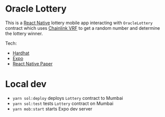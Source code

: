 # Oracle Lottery

This is a [React Native](https://reactnative.dev/) lottery mobile app interacting with `OracleLottery` contract which uses [Chainlink VRF](https://docs.chain.link/vrf/v2/introduction) to get a random number and determine the lottery winner.

Tech:

- [Hardhat](https://hardhat.org)
- [Expo](https://expo.dev)
- [React Native Paper](https://reactnativepaper.com)

# Local dev

- `yarn sol:deploy` deploys `Lottery` contract to Mumbai
- `yarn sol:test` tests `Lottery` contract on Mumbai
- `yarn mob:start` starts Expo dev server

